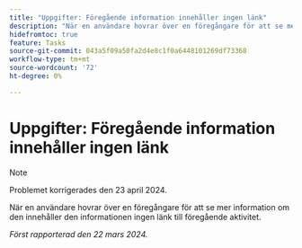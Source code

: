 ```yaml
---
title: "Uppgifter: Föregående information innehåller ingen länk"
description: "När en användare hovrar över en föregångare för att se mer information om den innehåller den informationen ingen länk till föregående aktivitet."
hidefromtoc: true
feature: Tasks
source-git-commit: 043a5f09a50fa2d4e8c1f0a6448101269df73368
workflow-type: tm+mt
source-wordcount: '72'
ht-degree: 0%

---
```



# Uppgifter: Föregående information innehåller ingen länk

>[!NOTE]
>
>Problemet korrigerades den 23 april 2024.

När en användare hovrar över en föregångare för att se mer information om den innehåller den informationen ingen länk till föregående aktivitet.

_Först rapporterad den 22 mars 2024._

